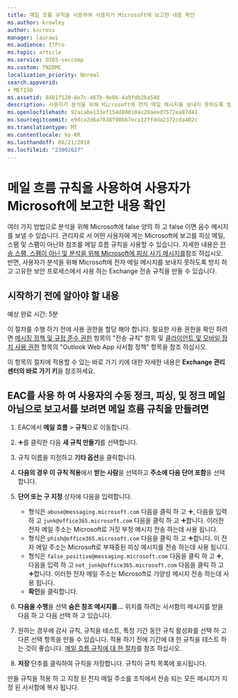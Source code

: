 ```yaml
---
title: 메일 흐름 규칙을 사용하여 사용자가 Microsoft에 보고한 내용 확인
ms.author: krowley
author: kccross
manager: laurawi
ms.audience: ITPro
ms.topic: article
ms.service: O365-seccomp
ms.custom: TN2DMC
localization_priority: Normal
search.appverid:
- MET150
ms.assetid: 8401f520-8e7c-467b-9e06-4a9fdb2ba548
description: 사용자가 분석을 위해 Microsoft에 전자 메일 메시지를 보내지 못하도록 방지 하 고 고유한 보안 프로세스에서 사용 하는 Exchange 전송 규칙을 만들 수 있습니다.
ms.openlocfilehash: 92acabe133ef154d880104c20aeed7572ea87d41
ms.sourcegitcommit: e9dca2d6a7838f98bb7eca127fdda2372cda402c
ms.translationtype: MT
ms.contentlocale: ko-KR
ms.lasthandoff: 08/21/2018
ms.locfileid: "23002627"
---
```

# <a name="use-mail-flow-rules-to-see-what-your-users-are-reporting-to-microsoft"></a>메일 흐름 규칙을 사용하여 사용자가 Microsoft에 보고한 내용 확인

여러 가지 방법으로 분석을 위해 Microsoft에 false 양의 하 고 false 이면 음수 메시지를 보낼 수 있습니다. 관리자로 서 어떤 사용자에 게는 Microsoft에 보고를 피싱 메일, 스팸 및 스팸이 아닌와 참조를 메일 흐름 규칙을 사용할 수 있습니다. 자세한 내용은 [전송 스팸, 스팸이 아닌 및 분석을 위해 Microsoft에 피싱 사기 메시지를](submit-spam-non-spam-and-phishing-scam-messages-to-microsoft-for-analysis.md)참조 하십시오. 반면, 사용자가 분석을 위해 Microsoft에 전자 메일 메시지를 보내지 못하도록 방지 하 고 고유한 보안 프로세스에서 사용 하는 Exchange 전송 규칙을 만들 수 있습니다.
  
## <a name="what-do-you-need-to-know-before-you-begin"></a>시작하기 전에 알아야 할 내용

예상 완료 시간: 5분
  
이 절차를 수행 하기 전에 사용 권한을 할당 해야 합니다. 필요한 사용 권한을 확인 하려면 [메시징 정책 및 규정 준수 권한](http://technet.microsoft.com/library/ec4d3b9f-b85a-4cb9-95f5-6fc149c3899b.aspx) 항목의 "전송 규칙" 항목 및 [클라이언트 및 모바일 장치 사용 권한](http://technet.microsoft.com/library/57eca42a-5a7f-4c65-89f0-7a84f2dbea19.aspx) 항목의 "Outlook Web App 사서함 정책" 항목을 참조 하십시오. 
  
이 항목의 절차에 적용할 수 있는 바로 가기 키에 대한 자세한 내용은 **Exchange 관리 센터의 바로 가기 키**을 참조하세요.
  
## <a name="use-the-eac-to-create-a-mail-flow-rule-to-view-users-manual-junk-phishing-and-not-junk-reports"></a>EAC를 사용 하 여 사용자의 수동 정크, 피싱, 및 정크 메일 아님으로 보고서를 보려면 메일 흐름 규칙을 만들려면

1. EAC에서 **메일 흐름** \> **규칙**으로 이동합니다.
    
2. ![아이콘 추가](media/ITPro-EAC-AddIcon.gif)를 클릭한 다음 **새 규칙 만들기**를 선택합니다.
    
3. 규칙 이름을 지정하고 **기타 옵션**을 클릭합니다.
    
4. **다음의 경우 이 규칙 적용**에서 **받는 사람**을 선택하고 **주소에 다음 단어 포함**을 선택합니다.
    
5. **단어 또는 구 지정** 상자에 다음을 입력합니다. 
    - 형식은 `abuse@messaging.microsoft.com` 다음을 클릭 하 고 ![아이콘 추가](media/ITPro-EAC-AddIcon.gif), 다음을 입력 하 고 `junk@office365.microsoft.com` 다음을 클릭 하 고 ![아이콘 추가](media/ITPro-EAC-AddIcon.gif)합니다. 이러한 전자 메일 주소는 Microsoft로 거짓 부정 메시지 전송 하는데 사용 됩니다.
    - 형식은 `phish@office365.microsoft.com` 다음을 클릭 하 고 ![아이콘 추가](media/ITPro-EAC-AddIcon.gif)합니다. 이 전자 메일 주소는 Microsoft로 부재중된 피싱 메시지를 전송 하는데 사용 됩니다.
    - 형식은 `false_positive@messaging.microsoft.com` 다음을 클릭 하 고 ![아이콘 추가](media/ITPro-EAC-AddIcon.gif), 다음을 입력 하 고 `not_junk@office365.microsoft.com` 다음을 클릭 하 고 ![아이콘 추가](media/ITPro-EAC-AddIcon.gif)합니다. 이러한 전자 메일 주소는 Microsoft로 가양성 메시지 전송 하는데 사용 됩니다.
    - **확인**을 클릭합니다.
    
6. **다음을 수행**을 선택 **숨은 참조 메시지를...** 위치를 하려는 사서함의 메시지를 받을 다음 하 고 다음 선택 하 고 있습니다. 
    
7. 원하는 경우에 감사 규칙, 규칙을 테스트, 특정 기간 동안 규칙 활성화를 선택 하 고 다른 선택 항목을 만들 수 있습니다. 적용 하기 전에 기간에 대 한 규칙을 테스트 하는 것이 좋습니다. [메일 흐름 규칙에 대 한 절차](https://docs.microsoft.com/Exchange/policy-and-compliance/mail-flow-rules/mail-flow-rule-procedures)를 참조 하십시오. 
    
8. **저장** 단추를 클릭하여 규칙을 저장합니다. 규칙이 규칙 목록에 표시됩니다. 
    
만들 규칙을 적용 하 고 지정 된 전자 메일 주소를 조직에서 전송 되는 모든 메시지가 지정 된 사서함에 복사 됩니다.
  


